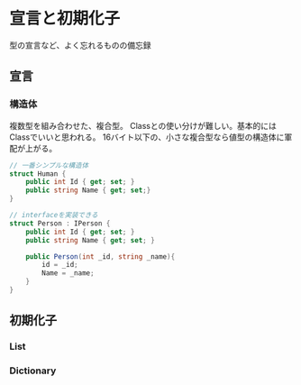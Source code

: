 # 宣言と初期化子

型の宣言など、よく忘れるものの備忘録

## 宣言

### 構造体

複数型を組み合わせた、複合型。
Classとの使い分けが難しい。基本的にはClassでいいと思われる。
16バイト以下の、小さな複合型なら値型の構造体に軍配が上がる。

```C#
// 一番シンプルな構造体
struct Human {
    public int Id { get; set; }
    public string Name { get; set;}
}

// interfaceを実装できる
struct Person : IPerson {
    public int Id { get; set; }
    public string Name { get; set; }

    public Person(int _id, string _name){
        id = _id;
        Name = _name;
    }
}
```

## 初期化子

### List<T>

### Dictionary

